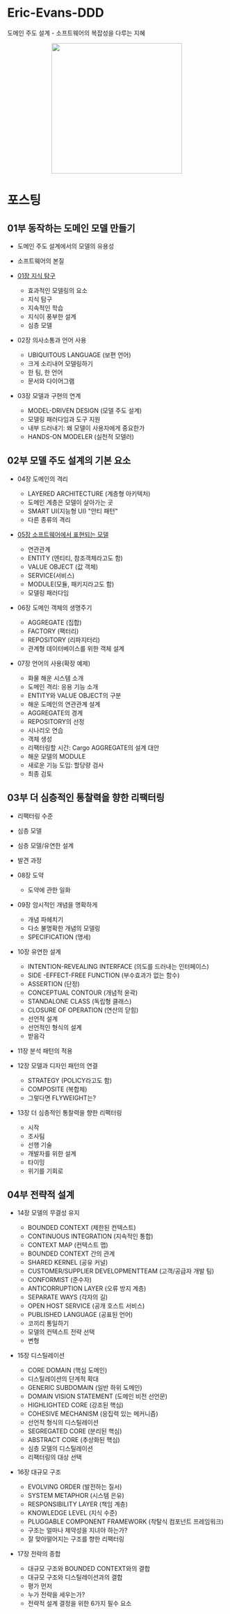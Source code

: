 # Eric-Evans-DDD

도메인 주도 설계 - 소프트웨어의 복잡성을 다루는 지혜

<p align="center">
 <img width="300px" src="https://github.com/THE-BOOK-READERS/Eric-Evans-DDD/assets/20085849/5a92ab4b-9e91-41f5-b413-59958ee4620f">
</p>

# 포스팅

## 01부 동작하는 도메인 모델 만들기

- 도메인 주도 설계에서의 모델의 유용성
- 소프트웨어의 본질

- [01장 지식 탐구](./chapter01/)

  - 효과적인 모델링의 요소
  - 지식 탐구
  - 지속적인 학습
  - 지식이 풍부한 설계
  - 심층 모델

- 02장 의사소통과 언어 사용

  - UBIQUITOUS LANGUAGE (보편 언어)
  - 크게 소리내어 모델링하기
  - 한 팀, 한 언어
  - 문서와 다이어그램

- 03장 모델과 구현의 연계
  - MODEL-DRIVEN DESIGN (모델 주도 설계)
  - 모델링 패러다임과 도구 지원
  - 내부 드러내기: 왜 모델이 사용자에게 중요한가
  - HANDS-ON MODELER (실천적 모델러)

## 02부 모델 주도 설계의 기본 요소

- 04장 도메인의 격리

  - LAYERED ARCHITECTURE (계층형 아키텍처)
  - 도메인 계층은 모델이 살아가는 곳
  - SMART UI(지능형 UI) "안티 패턴"
  - 다른 종류의 격리

- [05장 소프트웨어에서 표현되는 모델](./chapter05/)

  - 연관관계
  - ENTITY (엔티티, 참조객체라고도 함)
  - VALUE OBJECT (값 객체)
  - SERVICE(서비스)
  - MODULE(모듈, 패키지라고도 함)
  - 모델링 패러다임

- 06장 도메인 객체의 생명주기

  - AGGREGATE (집합)
  - FACTORY (팩터리)
  - REPOSITORY (리파지터리)
  - 관계형 데이터베이스를 위한 객체 설계

- 07장 언어의 사용(확장 예제)
  - 화물 해운 시스템 소개
  - 도메인 격리: 응용 기능 소개
  - ENTITY와 VALUE OBJECT의 구분
  - 해운 도메인의 연관관계 설계
  - AGGREGATE의 경계
  - REPOSITORY의 선정
  - 시나리오 연습
  - 객체 생성
  - 리팩터링할 시간: Cargo AGGREGATE의 설계 대안
  - 해운 모델의 MODULE
  - 새로운 기능 도입: 할당량 검사
  - 최종 검토

## 03부 더 심층적인 통찰력을 향한 리팩터링

- 리팩터링 수준
- 심층 모델
- 심층 모델/유연한 설계
- 발견 과정

- 08장 도약

  - 도약에 관한 일화

- 09장 암시적인 개념을 명확하게

  - 개념 파헤치기
  - 다소 불명확한 개념의 모델링
  - SPECIFICATION (명세)

- 10장 유연한 설계

  - INTENTION-REVEALING INTERFACE (의도를 드러내는 인터페이스)
  - SIDE -EFFECT-FREE FUNCTION (부수효과가 없는 함수)
  - ASSERTION (단정)
  - CONCEPTUAL CONTOUR (개념적 윤곽)
  - STANDALONE CLASS (독립형 클래스)
  - CLOSURE OF OPERATION (연산의 닫힘)
  - 선언적 설계
  - 선언적인 형식의 설계
  - 받음각

- 11장 분석 패턴의 적용

- 12장 모델과 디자인 패턴의 연결

  - STRATEGY (POLICY라고도 함)
  - COMPOSITE (복합체)
  - 그렇다면 FLYWEIGHT는?

- 13장 더 심층적인 통찰력을 향한 리팩터링
  - 시작
  - 조사팀
  - 선행 기술
  - 개발자를 위한 설계
  - 타이밍
  - 위기를 기회로

## 04부 전략적 설계

- 14장 모델의 무결성 유지

  - BOUNDED CONTEXT (제한된 컨텍스트)
  - CONTINUOUS INTEGRATION (지속적인 통합)
  - CONTEXT MAP (컨텍스트 맵)
  - BOUNDED CONTEXT 간의 관계
  - SHARED KERNEL (공유 커널)
  - CUSTOMER/SUPPLIER DEVELOPMENTTEAM (고객/공급자 개발 팀)
  - CONFORMIST (준수자)
  - ANTICORRUPTION LAYER (오류 방지 계층)
  - SEPARATE WAYS (각자의 길)
  - OPEN HOST SERVICE (공개 호스트 서비스)
  - PUBLISHED LANGUAGE (공표된 언어)
  - 코끼리 통일하기
  - 모델의 컨텍스트 전략 선택
  - 변형

- 15장 디스틸레이션

  - CORE DOMAIN (핵심 도메인)
  - 디스틸레이션의 단계적 확대
  - GENERIC SUBDOMAIN (일반 하위 도메인)
  - DOMAIN VISION STATEMENT (도메인 비전 선언문)
  - HIGHLIGHTED CORE (강조된 핵심)
  - COHESIVE MECHANISM (응집력 있는 메커니즘)
  - 선언적 형식의 디스틸레이션
  - SEGREGATED CORE (분리된 핵심)
  - ABSTRACT CORE (추상화된 핵심)
  - 심층 모델의 디스틸레이션
  - 리팩터링의 대상 선택

- 16장 대규모 구조

  - EVOLVING ORDER (발전하는 질서)
  - SYSTEM METAPHOR (시스템 은유)
  - RESPONSIBILITY LAYER (책임 계층)
  - KNOWLEDGE LEVEL (지식 수준)
  - PLUGGABLE COMPONENT FRAMEWORK (착탈식 컴포넌트 프레임워크)
  - 구조는 얼마나 제약성을 지녀야 하는가?
  - 잘 맞아떨어지는 구조를 향한 리팩터링

- 17장 전략의 종합

  - 대규모 구조와 BOUNDED CONTEXT와의 결합
  - 대규모 구조와 디스틸레이션과의 결합
  - 평가 먼저
  - 누가 전략을 세우는가?
  - 전략적 설계 결정을 위한 6가지 필수 요소
